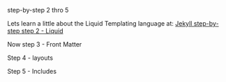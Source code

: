 step-by-step 2 thro 5

Lets learn a little about the Liquid Templating language at:
[Jekyll step-by-step step 2 - Liquid](https://jekyllrb.com/docs/step-by-step/02-liquid/)

Now step 3 - Front Matter

Step 4 - layouts

Step 5 - Includes